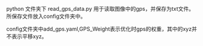 python 文件夹下 read_gps_data.py 用于读取图像中的gps，并保存为txt文件。所保存文件放入config文件夹中。

config文件夹中add_gps.yaml,GPS_Weight表示优化时gps的权重，其中的xyz并不表示平移xyz。
